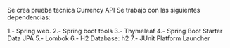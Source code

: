 Se crea prueba tecnica Currency API
Se trabajo con las siguientes dependencias:

  1.- Spring web.
  2.- Spring boot tools 
  3.- Thymeleaf
  4.- Spring Boot Starter Data JPA
  5.- Lombok
  6.- H2 Database: h2
  7.- JUnit Platform Launcher

